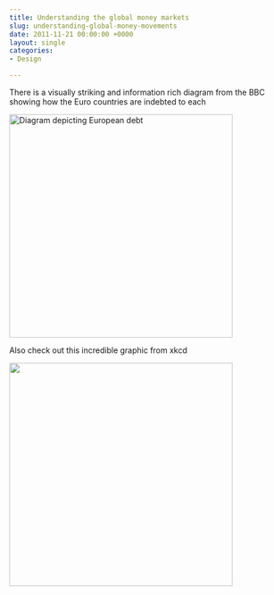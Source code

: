 ```yaml
---
title: Understanding the global money markets
slug: understanding-global-money-movements
date: 2011-11-21 00:00:00 +0000
layout: single
categories: 
- Design

---
```

There is a visually striking and information rich diagram from the BBC showing how the Euro countries are indebted to each 

[<img src="assets/images/2014/02/Eurozone_debt_web.png" alt="Diagram depicting European debt" width="400" align="" />](http://www.bbc.com/news/business-15748696)

Also check out this incredible graphic from  xkcd 

[<img src="assets/images/2014/02/money.png" alt="" width="400" />](http://xkcd.com/980/) 
